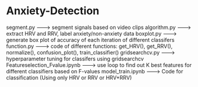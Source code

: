 # Anxiety-Detection
segment.py ---> segment signals based on video clips
algorithm.py ---> extract HRV and RRV, label anxiety/non-anxiety data
boxplot.py ---> generate box plot of accuracy of each iteration of different classifers
function.py ---> code of different functions: get_HRV(), get_RRV(), normalize(), confusion_plot(), train_classifier()
gridsearchcv.py ---> hyperparameter tuning for classifers using gridsearchcv
Featureselection_Fvalue.ipynb  ---> use loop to find out K best features for different classifiers based on F-values
model_train.ipynb ---> Code for classification (Using only HRV or RRV or HRV+RRV)
